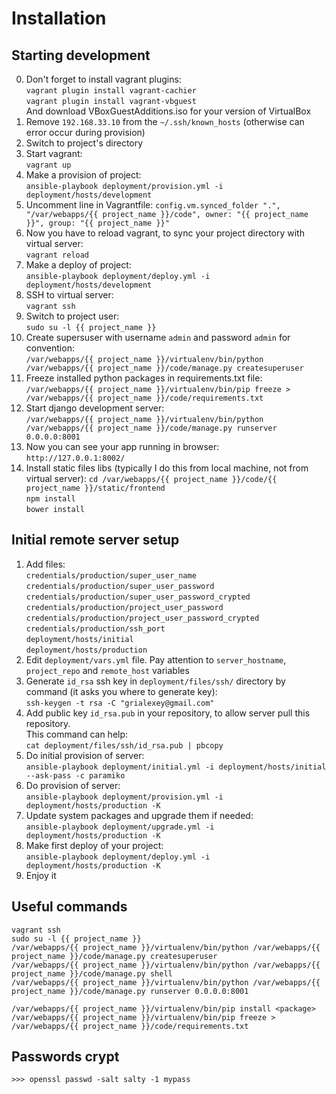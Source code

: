 Installation
============

Starting development
--------------------
0. Don't forget to install vagrant plugins:  
   `vagrant plugin install vagrant-cachier`  
   `vagrant plugin install vagrant-vbguest`  
   And download VBoxGuestAdditions.iso for your version of VirtualBox
1. Remove `192.168.33.10` from the `~/.ssh/known_hosts` (otherwise can error occur during provision)
2. Switch to project's directory
3. Start vagrant:  
   `vagrant up`
4. Make a provision of project:  
   `ansible-playbook deployment/provision.yml -i deployment/hosts/development`
5. Uncomment line in Vagrantfile: 
   `config.vm.synced_folder ".", "/var/webapps/{{ project_name }}/code", owner: "{{ project_name }}", group: "{{ project_name }}"`
6. Now you have to reload vagrant, to sync your project directory with virtual server:  
   `vagrant reload`
7. Make a deploy of project:  
   `ansible-playbook deployment/deploy.yml -i deployment/hosts/development`
8. SSH to virtual server:  
   `vagrant ssh`
9. Switch to project user:  
   `sudo su -l {{ project_name }}`
10. Create supersuser with username `admin` and password `admin` for convention:  
   `/var/webapps/{{ project_name }}/virtualenv/bin/python /var/webapps/{{ project_name }}/code/manage.py createsuperuser`
11. Freeze installed python packages in requirements.txt file:  
    `/var/webapps/{{ project_name }}/virtualenv/bin/pip freeze > /var/webapps/{{ project_name }}/code/requirements.txt`
12. Start django development server:  
    `/var/webapps/{{ project_name }}/virtualenv/bin/python /var/webapps/{{ project_name }}/code/manage.py runserver 0.0.0.0:8001`
13. Now you can see your app running in browser:  
    `http://127.0.0.1:8002/`
14. Install static files libs (typically I do this from local machine, not from virtual server):
    `cd /var/webapps/{{ project_name }}/code/{{ project_name }}/static/frontend`  
    `npm install`  
    `bower install`


Initial remote server setup
---------------------------
1. Add files:  
   `credentials/production/super_user_name`  
   `credentials/production/super_user_password`  
   `credentials/production/super_user_password_crypted`  
   `credentials/production/project_user_password`  
   `credentials/production/project_user_password_crypted`  
   `credentials/production/ssh_port`  
   `deployment/hosts/initial`  
   `deployment/hosts/production`  
2. Edit `deployment/vars.yml` file. Pay attention to `server_hostname`, `project_repo` and `remote_host` variables
3. Generate `id_rsa` ssh key in `deployment/files/ssh/` directory by command (it asks you where to generate key):  
   `ssh-keygen -t rsa -C "grialexey@gmail.com"`  
4. Add public key `id_rsa.pub` in your repository, to allow server pull this repository.  
   This command can help:  
   `cat deployment/files/ssh/id_rsa.pub | pbcopy`
5. Do initial provision of server:  
   `ansible-playbook deployment/initial.yml -i deployment/hosts/initial --ask-pass -c paramiko`  
6. Do provision of server:  
   `ansible-playbook deployment/provision.yml -i deployment/hosts/production -K`  
7. Update system packages and upgrade them if needed:  
   `ansible-playbook deployment/upgrade.yml -i deployment/hosts/production -K`  
8. Make first deploy of your project:  
   `ansible-playbook deployment/deploy.yml -i deployment/hosts/production -K`
9. Enjoy it


Useful commands
---------------
`vagrant ssh`  
`sudo su -l {{ project_name }}`  
`/var/webapps/{{ project_name }}/virtualenv/bin/python /var/webapps/{{ project_name }}/code/manage.py createsuperuser`  
`/var/webapps/{{ project_name }}/virtualenv/bin/python /var/webapps/{{ project_name }}/code/manage.py shell`  
`/var/webapps/{{ project_name }}/virtualenv/bin/python /var/webapps/{{ project_name }}/code/manage.py runserver 0.0.0.0:8001`  

`/var/webapps/{{ project_name }}/virtualenv/bin/pip install <package>`  
`/var/webapps/{{ project_name }}/virtualenv/bin/pip freeze > /var/webapps/{{ project_name }}/code/requirements.txt`


Passwords crypt
---------------
`>>> openssl passwd -salt salty -1 mypass`
